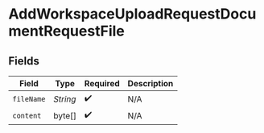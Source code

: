 # AddWorkspaceUploadRequestDocumentRequestFile


## Fields

| Field              | Type               | Required           | Description        |
| ------------------ | ------------------ | ------------------ | ------------------ |
| `fileName`         | *String*           | :heavy_check_mark: | N/A                |
| `content`          | byte[]             | :heavy_check_mark: | N/A                |